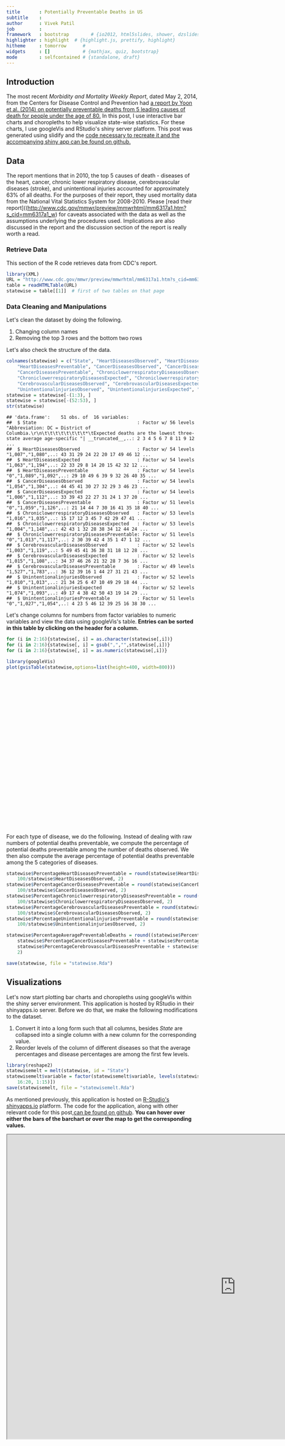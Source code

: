 ```yaml
---
title       : Potentially Preventable Deaths in US
subtitle    : 
author      : Vivek Patil
job         : 
framework   : bootstrap        # {io2012, html5slides, shower, dzslides, ...}
highlighter : highlight  # {highlight.js, prettify, highlight}
hitheme     : tomorrow      # 
widgets     : []            # {mathjax, quiz, bootstrap}
mode        : selfcontained # {standalone, draft}
---
```


## Introduction
The most recent *Morbidity and Mortality Weekly Report*, dated May 2, 2014, from the Centers for Disease Control and Prevention had [a report by Yoon et al. (2014) on potentially preventable deaths from 5 leading causes of death for people under the age of 80.](http://www.cdc.gov/mmwr/preview/mmwrhtml/mm6317a1.htm?s_cid=mm6317a1_w) In this post, I use interactive bar charts and choropleths to help visualize state-wise statistics. For these charts, I use googleVis and RStudio's shiny server platform. This post was generated using slidify and the [code necessary to recreate it and the accompanying shiny app can be found on github.](https://github.com/patilv/preventabledeaths)     

## Data
The report mentions that in 2010, the top 5 causes of death - diseases of the heart, cancer, chronic lower respiratory disease, cerebrovascular diseases (stroke), and unintentional injuries accounted for approximately 63% of all deaths. For the purposes of their report, they used mortality data from the National Vital Statistics System for 2008-2010. Please [read their report]((http://www.cdc.gov/mmwr/preview/mmwrhtml/mm6317a1.htm?s_cid=mm6317a1_w) for caveats associated with the data as well as the assumptions underlying the procedures used. Implications are also discussed in the report and the discussion section of the report is really worth a read. 

### Retrieve Data

This section of the R code retrieves data from CDC's report. 





```r
library(XML)
URL = "http://www.cdc.gov/mmwr/preview/mmwrhtml/mm6317a1.htm?s_cid=mm6317a1_w"
table = readHTMLTable(URL)
statewise = table[[1]]  # first of two tables on that page
```


### Data Cleaning and Manipulations

Let's clean the dataset by doing the following.

1. Changing column names
2. Removing the top 3 rows and the bottom two rows

Let's also check the structure of the data.

```r
colnames(statewise) = c("State", "HeartDiseasesObserved", "HeartDiseasesExpected", 
    "HeartDiseasesPreventable", "CancerDiseasesObserved", "CancerDiseasesExpected", 
    "CancerDiseasesPreventable", "ChroniclowerrespiratoryDiseasesObserved", 
    "ChroniclowerrespiratoryDiseasesExpected", "ChroniclowerrespiratoryDiseasesPreventable", 
    "CerebrovascularDiseasesObserved", "CerebrovascularDiseasesExpected", "CerebrovascularDiseasesPreventable", 
    "UnintentionalinjuriesObserved", "UnintentionalinjuriesExpected", "UnintentionalinjuriesPreventable")
statewise = statewise[-(1:3), ]
statewise = statewise[-(52:53), ]
str(statewise)
```

```
## 'data.frame':	51 obs. of  16 variables:
##  $ State                                     : Factor w/ 56 levels "Abbreviation: DC = District of Columbia.\r\n\t\t\t\t\t\t\t\t*\tExpected deaths are the lowest three-state average age-specific "| __truncated__,..: 2 3 4 5 6 7 8 11 9 12 ...
##  $ HeartDiseasesObserved                     : Factor w/ 54 levels "1,007","1,080",..: 43 31 29 24 22 20 17 49 46 12 ...
##  $ HeartDiseasesExpected                     : Factor w/ 54 levels "1,063","1,194",..: 22 33 29 8 14 20 15 42 32 12 ...
##  $ HeartDiseasesPreventable                  : Factor w/ 54 levels "0","1,089","1,092",..: 29 10 49 6 39 9 32 26 40 35 ...
##  $ CancerDiseasesObserved                    : Factor w/ 54 levels "1,054","1,304",..: 44 45 41 30 27 32 29 3 46 23 ...
##  $ CancerDiseasesExpected                    : Factor w/ 54 levels "1,006","1,112",..: 33 39 43 22 27 31 24 1 37 20 ...
##  $ CancerDiseasesPreventable                 : Factor w/ 51 levels "0","1,059","1,126",..: 21 14 44 7 30 16 41 35 18 40 ...
##  $ ChroniclowerrespiratoryDiseasesObserved   : Factor w/ 53 levels "1,016","1,035",..: 15 17 12 3 45 7 42 29 47 41 ...
##  $ ChroniclowerrespiratoryDiseasesExpected   : Factor w/ 53 levels "1,004","1,148",..: 42 43 1 32 28 38 34 12 44 24 ...
##  $ ChroniclowerrespiratoryDiseasesPreventable: Factor w/ 51 levels "0","1,013","1,117",..: 2 30 39 42 4 35 1 47 1 12 ...
##  $ CerebrovascularDiseasesObserved           : Factor w/ 52 levels "1,003","1,119",..: 5 49 45 41 36 38 31 18 12 28 ...
##  $ CerebrovascularDiseasesExpected           : Factor w/ 52 levels "1,015","1,108",..: 34 37 46 26 21 32 28 7 36 16 ...
##  $ CerebrovascularDiseasesPreventable        : Factor w/ 49 levels "1,527","1,783",..: 36 12 39 16 1 44 27 31 21 43 ...
##  $ UnintentionalinjuriesObserved             : Factor w/ 52 levels "1,010","1,013",..: 21 34 25 6 47 10 49 29 18 44 ...
##  $ UnintentionalinjuriesExpected             : Factor w/ 52 levels "1,074","1,093",..: 49 17 4 38 42 50 43 19 14 29 ...
##  $ UnintentionalinjuriesPreventable          : Factor w/ 51 levels "0","1,027","1,054",..: 4 23 5 46 12 39 25 16 38 30 ...
```


Let's change columns for numbers from factor variables to numeric variables and view the data using googleVis's table. **Entries can be sorted in this table by clicking on the header for a column.**

```r
for (i in 2:16){statewise[, i] = as.character(statewise[,i])}
for (i in 2:16){statewise[, i] = gsub(",","",statewise[,i])}
for (i in 2:16){statewise[, i] = as.numeric(statewise[,i])}

library(googleVis)
plot(gvisTable(statewise,options=list(height=400, width=800)))
```

<!-- Table generated in R 3.0.3 by googleVis 0.5.1 package -->
<!-- Sat May 03 14:14:48 2014 -->


<!-- jsHeader -->
<script type="text/javascript">
 
// jsData 
function gvisDataTableID1dc0551279ba () {
var data = new google.visualization.DataTable();
var datajson =
[
 [
 "Alabama",
6604,
2993,
3611,
7595,
5227,
2368,
1778,
765,
1013,
1277,
588,
689,
2036,
910,
1126 
],
[
 "Alaska",
463,
331,
132,
703,
588,
115,
112,
77,
35,
91,
62,
29,
331,
131,
200 
],
[
 "Arizona",
4735,
3885,
850,
7460,
6775,
685,
1558,
1004,
554,
848,
771,
77,
2341,
1191,
1150 
],
[
 "Arkansas",
3808,
1845,
1963,
4720,
3219,
1501,
1101,
476,
625,
718,
365,
353,
1221,
551,
670 
],
[
 "California",
24707,
19742,
4965,
38226,
34454,
3772,
6047,
4904,
1143,
5366,
3839,
1527,
8627,
6886,
1741 
],
[
 "Colorado",
2815,
2707,
108,
4944,
4752,
192,
1141,
665,
476,
604,
520,
84,
1525,
940,
585 
],
[
 "Connecticut",
2569,
2176,
393,
4367,
3805,
562,
509,
544,
0,
425,
420,
5,
905,
679,
226 
],
[
 "Delaware",
857,
575,
282,
1352,
1006,
346,
224,
147,
77,
170,
113,
57,
296,
172,
124 
],
[
 "DC",
729,
310,
419,
742,
543,
199,
73,
78,
0,
107,
61,
46,
169,
117,
52 
],
[
 "Florida",
17586,
13352,
4234,
28249,
23195,
5054,
5327,
3501,
1826,
3481,
2655,
826,
6927,
3675,
3252 
],
[
 "Georgia",
9103,
5120,
3983,
11820,
8967,
2853,
2413,
1263,
1150,
1965,
989,
976,
3133,
1791,
1342 
],
[
 "Hawaii",
1007,
836,
171,
1555,
1467,
88,
141,
212,
0,
244,
163,
81,
344,
259,
85 
],
[
 "Idaho",
1080,
883,
197,
1753,
1546,
207,
409,
224,
185,
234,
174,
60,
516,
285,
231 
],
[
 "Illinois",
11424,
7249,
4175,
16558,
12654,
3904,
2740,
1815,
925,
2047,
1412,
635,
3093,
2395,
698 
],
[
 "Indiana",
6421,
3783,
2638,
9385,
6612,
2773,
2154,
954,
1200,
1240,
739,
501,
2064,
1209,
855 
],
[
 "Iowa",
2716,
1892,
824,
4127,
3295,
832,
859,
485,
374,
462,
373,
89,
892,
571,
321 
],
[
 "Kansas",
2248,
1636,
612,
3624,
2854,
770,
826,
414,
412,
485,
321,
164,
1010,
525,
485 
],
[
 "Kentucky",
5332,
2662,
2670,
7499,
4655,
2844,
1792,
675,
1117,
934,
520,
414,
2240,
826,
1414 
],
[
 "Louisiana",
5784,
2609,
3175,
6909,
4562,
2347,
1106,
658,
448,
1003,
510,
493,
1771,
850,
921 
],
[
 "Maine",
1083,
928,
155,
2259,
1627,
632,
443,
237,
206,
229,
180,
49,
390,
262,
128 
],
[
 "Maryland",
5321,
3303,
2018,
7218,
5788,
1430,
1035,
818,
217,
935,
636,
299,
1065,
1093,
0 
],
[
 "Massachusetts",
4416,
3926,
490,
8319,
6865,
1454,
1115,
984,
131,
807,
761,
46,
1507,
1252,
255 
],
[
 "Michigan",
10327,
6056,
4271,
14394,
10600,
3794,
2721,
1527,
1194,
1743,
1178,
565,
2923,
1869,
1054 
],
[
 "Minnesota",
2720,
3050,
0,
6273,
5328,
945,
960,
762,
198,
662,
592,
70,
1342,
993,
349 
],
[
 "Mississippi",
4183,
1750,
2433,
4731,
3055,
1676,
1016,
446,
570,
827,
344,
483,
1395,
553,
842 
],
[
 "Missouri",
6553,
3691,
2862,
9023,
6442,
2581,
2090,
941,
1149,
1164,
724,
440,
2328,
1133,
1195 
],
[
 "Montana",
826,
650,
176,
1304,
1143,
161,
341,
166,
175,
162,
127,
35,
416,
190,
226 
],
[
 "Nebraska",
1252,
1063,
189,
2254,
1852,
402,
543,
270,
273,
294,
209,
85,
490,
337,
153 
],
[
 "Nevada",
2903,
1566,
1337,
3370,
2743,
627,
701,
395,
306,
446,
305,
141,
952,
510,
442 
],
[
 "New Hampshire",
916,
828,
88,
1772,
1455,
317,
315,
206,
109,
163,
158,
5,
381,
255,
126 
],
[
 "New Jersey",
7106,
5243,
1863,
10948,
9147,
1801,
1436,
1312,
124,
1319,
1015,
304,
1888,
1665,
223 
],
[
 "New Mexico",
1510,
1253,
257,
2393,
2194,
199,
535,
320,
215,
310,
246,
64,
1013,
386,
627 
],
[
 "New York",
17371,
11522,
5849,
23787,
20112,
3675,
3358,
2906,
452,
2423,
2246,
177,
3804,
3692,
112 
],
[
 "North Carolina",
9021,
5679,
3342,
13297,
9931,
3366,
2698,
1436,
1262,
1894,
1108,
786,
3268,
1802,
1466 
],
[
 "North Dakota",
512,
406,
106,
780,
708,
72,
170,
104,
66,
127,
80,
47,
193,
127,
66 
],
[
 "Ohio",
11875,
7164,
4711,
17413,
12514,
4899,
3729,
1818,
1911,
2271,
1400,
871,
4016,
2184,
1832 
],
[
 "Oklahoma",
4857,
2267,
2590,
5787,
3957,
1830,
1736,
581,
1155,
889,
448,
441,
1870,
703,
1167 
],
[
 "Oregon",
2421,
2364,
57,
5212,
4153,
1059,
1110,
599,
511,
635,
461,
174,
1068,
730,
338 
],
[
 "Pennsylvania",
12668,
8221,
4447,
19114,
14340,
4774,
3051,
2101,
950,
2194,
1611,
583,
4319,
2435,
1884 
],
[
 "Rhode Island",
820,
636,
184,
1423,
1112,
311,
225,
160,
65,
148,
123,
25,
339,
200,
139 
],
[
 "South Carolina",
5413,
2896,
2517,
7063,
5079,
1984,
1391,
740,
651,
1119,
567,
552,
1910,
883,
1027 
],
[
 "South Dakota",
590,
491,
99,
1054,
856,
198,
226,
126,
100,
126,
97,
29,
284,
151,
133 
],
[
 "Tennessee",
7956,
3916,
4040,
10185,
6853,
3332,
2197,
995,
1202,
1463,
765,
698,
2895,
1209,
1686 
],
[
 "Texas",
19939,
12683,
7256,
27141,
22143,
4998,
5061,
3139,
1922,
4254,
2471,
1783,
7612,
4551,
3061 
],
[
 "Utah",
1229,
1194,
35,
1931,
2080,
0,
383,
298,
85,
282,
238,
44,
765,
470,
295 
],
[
 "Vermont",
482,
411,
71,
921,
723,
198,
167,
103,
64,
91,
79,
12,
181,
122,
59 
],
[
 "Virginia",
6588,
4609,
1979,
10162,
8073,
2089,
1647,
1148,
499,
1369,
891,
478,
1889,
1521,
368 
],
[
 "Washington",
4437,
3844,
593,
8193,
6754,
1439,
1451,
956,
495,
907,
743,
164,
1925,
1269,
656 
],
[
 "West Virginia",
2400,
1308,
1092,
3415,
2289,
1126,
921,
338,
583,
464,
257,
207,
1031,
364,
667 
],
[
 "Wisconsin",
4513,
3424,
1089,
7530,
5978,
1552,
1190,
862,
328,
869,
667,
202,
1666,
1074,
592 
],
[
 "Wyoming",
492,
333,
159,
695,
585,
110,
186,
83,
103,
73,
65,
8,
296,
106,
190 
] 
];
data.addColumn('string','State');
data.addColumn('number','HeartDiseasesObserved');
data.addColumn('number','HeartDiseasesExpected');
data.addColumn('number','HeartDiseasesPreventable');
data.addColumn('number','CancerDiseasesObserved');
data.addColumn('number','CancerDiseasesExpected');
data.addColumn('number','CancerDiseasesPreventable');
data.addColumn('number','ChroniclowerrespiratoryDiseasesObserved');
data.addColumn('number','ChroniclowerrespiratoryDiseasesExpected');
data.addColumn('number','ChroniclowerrespiratoryDiseasesPreventable');
data.addColumn('number','CerebrovascularDiseasesObserved');
data.addColumn('number','CerebrovascularDiseasesExpected');
data.addColumn('number','CerebrovascularDiseasesPreventable');
data.addColumn('number','UnintentionalinjuriesObserved');
data.addColumn('number','UnintentionalinjuriesExpected');
data.addColumn('number','UnintentionalinjuriesPreventable');
data.addRows(datajson);
return(data);
}
 
// jsDrawChart
function drawChartTableID1dc0551279ba() {
var data = gvisDataTableID1dc0551279ba();
var options = {};
options["allowHtml"] = true;
options["height"] =    400;
options["width"] =    800;

    var chart = new google.visualization.Table(
    document.getElementById('TableID1dc0551279ba')
    );
    chart.draw(data,options);
    

}
  
 
// jsDisplayChart
(function() {
var pkgs = window.__gvisPackages = window.__gvisPackages || [];
var callbacks = window.__gvisCallbacks = window.__gvisCallbacks || [];
var chartid = "table";
  
// Manually see if chartid is in pkgs (not all browsers support Array.indexOf)
var i, newPackage = true;
for (i = 0; newPackage && i < pkgs.length; i++) {
if (pkgs[i] === chartid)
newPackage = false;
}
if (newPackage)
  pkgs.push(chartid);
  
// Add the drawChart function to the global list of callbacks
callbacks.push(drawChartTableID1dc0551279ba);
})();
function displayChartTableID1dc0551279ba() {
  var pkgs = window.__gvisPackages = window.__gvisPackages || [];
  var callbacks = window.__gvisCallbacks = window.__gvisCallbacks || [];
  window.clearTimeout(window.__gvisLoad);
  // The timeout is set to 100 because otherwise the container div we are
  // targeting might not be part of the document yet
  window.__gvisLoad = setTimeout(function() {
  var pkgCount = pkgs.length;
  google.load("visualization", "1", { packages:pkgs, callback: function() {
  if (pkgCount != pkgs.length) {
  // Race condition where another setTimeout call snuck in after us; if
  // that call added a package, we must not shift its callback
  return;
}
while (callbacks.length > 0)
callbacks.shift()();
} });
}, 100);
}
 
// jsFooter
</script>
 
<!-- jsChart -->  
<script type="text/javascript" src="https://www.google.com/jsapi?callback=displayChartTableID1dc0551279ba"></script>
 
<!-- divChart -->
  
<div id="TableID1dc0551279ba"
  style="width: 800px; height: 400px;">
</div>


For each type of disease, we do the following. Instead of dealing with raw numbers of potential deaths preventable, we compute the percentage of potential deaths preventable among the number of deaths observed. We then also compute the average percentage of potential deaths preventable among the 5 categories of diseases.   

```r
statewise$PercentageHeartDiseasesPreventable = round(statewise$HeartDiseasesPreventable * 
    100/statewise$HeartDiseasesObserved, 2)
statewise$PercentageCancerDiseasesPreventable = round(statewise$CancerDiseasesPreventable * 
    100/statewise$CancerDiseasesObserved, 2)
statewise$PercentageChroniclowerrespiratoryDiseasesPreventable = round(statewise$ChroniclowerrespiratoryDiseasesPreventable * 
    100/statewise$ChroniclowerrespiratoryDiseasesObserved, 2)
statewise$PercentageCerebrovascularDiseasesPreventable = round(statewise$CerebrovascularDiseasesPreventable * 
    100/statewise$CerebrovascularDiseasesObserved, 2)
statewise$PercentageUnintentionalinjuriesPreventable = round(statewise$UnintentionalinjuriesPreventable * 
    100/statewise$UnintentionalinjuriesObserved, 2)

statewise$PercentageAveragePreventableDeaths = round((statewise$PercentageHeartDiseasesPreventable + 
    statewise$PercentageCancerDiseasesPreventable + statewise$PercentageChroniclowerrespiratoryDiseasesPreventable + 
    statewise$PercentageCerebrovascularDiseasesPreventable + statewise$PercentageUnintentionalinjuriesPreventable)/5, 
    2)

save(statewise, file = "statewise.Rda")
```


## Visualizations

Let's now start plotting bar charts and choropleths using googleVis within the shiny server environment. This application is hosted by RStudio in their shinyapps.io server.  Before we do that, we make the following modifications to the dataset.

1. Convert it into a long form such that all columns, besides *State* are collapsed into a single column with a new column for the corresponding value.
2. Reorder levels of the column of different diseases so that the average percentages and disease percentages are among the first few levels.
 

```r
library(reshape2)
statewisemelt = melt(statewise, id = "State")
statewisemelt$variable = factor(statewisemelt$variable, levels(statewisemelt$variable)[c(21, 
    16:20, 1:15)])
save(statewisemelt, file = "statewisemelt.Rda")
```


As mentioned previously, this application is hosted on [R-Studio's shinyapps.io](shinyapps.io) platform. The code for the application, along with other relevant code for this post,[can be found on github](https://github.com/patilv/preventabledeaths). **You can hover over either the bars of the barchart or over the map to get the corresponding values.**  
<iframe height="800" src="https://patilv.shinyapps.io/preventableshiny/" width="1200"></iframe>
